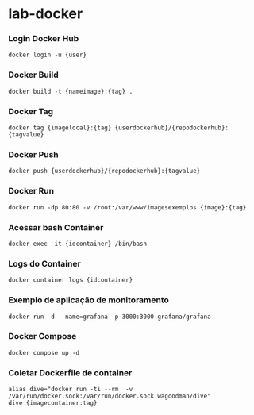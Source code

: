 # lab-docker

### Login Docker Hub
```
docker login -u {user}
```

### Docker Build
```
docker build -t {nameimage}:{tag} .
```

### Docker Tag
```
docker tag {imagelocal}:{tag} {userdockerhub}/{repodockerhub}:{tagvalue}
```

### Docker Push
```
docker push {userdockerhub}/{repodockerhub}:{tagvalue}
```

### Docker Run
```
docker run -dp 80:80 -v /root:/var/www/imagesexemplos {image}:{tag}
```

### Acessar bash Container
```
docker exec -it {idcontainer} /bin/bash
```

### Logs do Container
```
docker container logs {idcontainer}
```

### Exemplo de aplicação de monitoramento
```
docker run -d --name=grafana -p 3000:3000 grafana/grafana
```

### Docker Compose
```
docker compose up -d
```

### Coletar Dockerfile de container
```
alias dive="docker run -ti --rm  -v /var/run/docker.sock:/var/run/docker.sock wagoodman/dive"
dive {imagecontainer:tag}
```